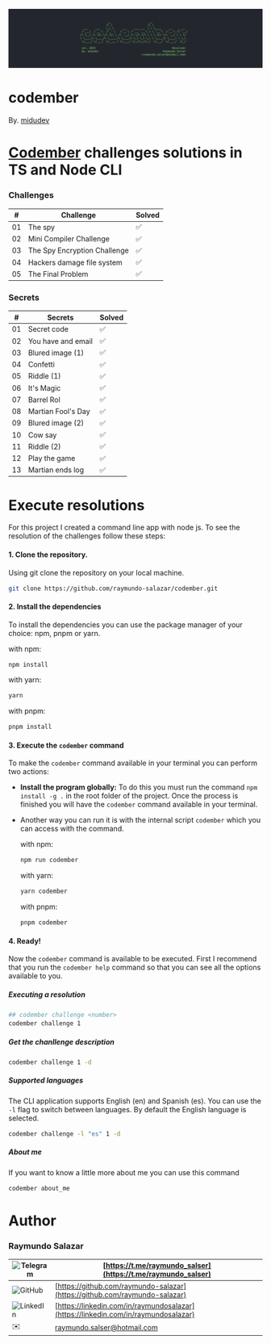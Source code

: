 ![Codember](./assets/codember-cli.webp)

# codember

By. [midudev](https://midu.dev)

# [Codember](https://codember.dev) challenges solutions in TS and Node CLI

### Challenges

| #   | Challenge                    | Solved |
| --- | ---------------------------- | ------ |
| 01  | The spy                      | ✅     |
| 02  | Mini Compiler Challenge      | ✅     |
| 03  | The Spy Encryption Challenge | ✅     |
| 04  | Hackers damage file system   | ✅     |
| 05  | The Final Problem            | ✅     |

### Secrets

| #   | Secrets            | Solved |
| --- | ------------------ | ------ |
| 01  | Secret code        | ✅     |
| 02  | You have and email | ✅     |
| 03  | Blured image (1)   | ✅     |
| 04  | Confetti           | ✅     |
| 05  | Riddle (1)         | ✅     |
| 06  | It's Magic         | ✅     |
| 07  | Barrel Rol         | ✅     |
| 08  | Martian Fool's Day | ✅     |
| 09  | Blured image (2)   | ✅     |
| 10  | Cow say            | ✅     |
| 11  | Riddle (2)         | ✅     |
| 12  | Play the game      | ✅     |
| 13  | Martian ends log   | ✅     |

# Execute resolutions

For this project I created a command line app with node js. To see the resolution of the challenges follow these steps:

#### 1. Clone the repository.

Using git clone the repository on your local machine.

```bash
git clone https://github.com/raymundo-salazar/codember.git
```

#### 2. Install the dependencies

To install the dependencies you can use the package manager of your choice: npm, pnpm or yarn.

with npm:

```bash
npm install
```

with yarn:

```bash
yarn
```

with pnpm:

```bash
pnpm install
```

#### 3. Execute the `codember` command

To make the `codember` command available in your terminal you can perform two actions:

- **Install the program globally:** To do this you must run the command `npm install -g .` in the root folder of the project. Once the process is finished you will have the `codember` command available in your terminal.

- Another way you can run it is with the internal script `codember` which you can access with the command.

  with npm:

  ```bash
  npm run codember
  ```

  with yarn:

  ```bash
  yarn codember
  ```

  with pnpm:

  ```bash
  pnpm codember
  ```

#### 4. Ready!

Now the `codember` command is available to be executed.
First I recommend that you run the `codember help` command so that you can see all the options available to you.

##### Executing a resolution

```bash
## codember challenge <number>
codember challenge 1
```

##### Get the chanllenge description

```bash
codember challenge 1 -d
```

##### Supported languages

The CLI application supports English (en) and Spanish (es). You can use the `-l` flag to switch between languages. By default the English language is selected.

```bash
codember challenge -l "es" 1 -d
```

##### About me

If you want to know a little more about me you can use this command

```bash
codember about_me
```

# Author

### Raymundo Salazar

| ![Telegram](https://img.shields.io/badge/Telegram-2CA5E0?style=for-the-badge&logo=telegram&logoColor=white) | [https://t.me/raymundo_salser](https://t.me/raymundo_salser)                       |
| ----------------------------------------------------------------------------------------------------------- | ---------------------------------------------------------------------------------- |
| ![GitHub](https://img.shields.io/badge/GitHub-100000?style=for-the-badge&logo=github&logoColor=white)       | [https://github.com/raymundo-salazar](https://github.com/raymundo-salazar)         |
| ![LinkedIn](https://img.shields.io/badge/LinkedIn-0077B5?style=for-the-badge&logo=linkedin&logoColor=white) | [https://linkedin.com/in/raymundosalazar](https://linkedin.com/in/raymundosalazar) |
| ✉️                                                                                                          | [raymundo.salser@hotmail.com](mailto:raymundo.salser@hotmail.com)                  |
